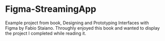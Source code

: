 # Figma-StreamingApp
Example project from book, Designing and Prototyping Interfaces with Figma by Fabio Staiano. Throughly enjoyed this book and wanted to display the project I completed while reading it. 
